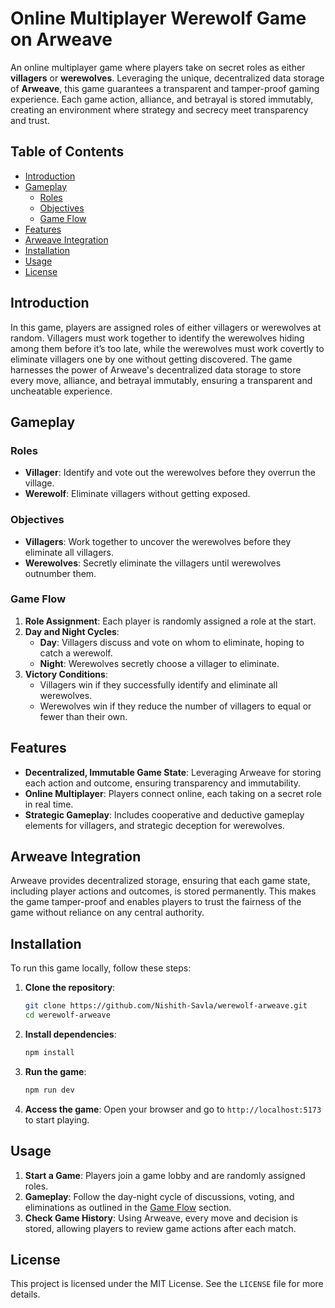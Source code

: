 # Online Multiplayer Werewolf Game on Arweave

An online multiplayer game where players take on secret roles as either **villagers** or **werewolves**. Leveraging the unique, decentralized data storage of **Arweave**, this game guarantees a transparent and tamper-proof gaming experience. Each game action, alliance, and betrayal is stored immutably, creating an environment where strategy and secrecy meet transparency and trust.

## Table of Contents

- [Introduction](#introduction)
- [Gameplay](#gameplay)
  - [Roles](#roles)
  - [Objectives](#objectives)
  - [Game Flow](#game-flow)
- [Features](#features)
- [Arweave Integration](#arweave-integration)
- [Installation](#installation)
- [Usage](#usage)
- [License](#license)

## Introduction

In this game, players are assigned roles of either villagers or werewolves at random. Villagers must work together to identify the werewolves hiding among them before it’s too late, while the werewolves must work covertly to eliminate villagers one by one without getting discovered. The game harnesses the power of Arweave's decentralized data storage to store every move, alliance, and betrayal immutably, ensuring a transparent and uncheatable experience.

## Gameplay

### Roles

- **Villager**: Identify and vote out the werewolves before they overrun the village.
- **Werewolf**: Eliminate villagers without getting exposed.

### Objectives

- **Villagers**: Work together to uncover the werewolves before they eliminate all villagers.
- **Werewolves**: Secretly eliminate the villagers until werewolves outnumber them.

### Game Flow

1. **Role Assignment**: Each player is randomly assigned a role at the start.
2. **Day and Night Cycles**:
   - **Day**: Villagers discuss and vote on whom to eliminate, hoping to catch a werewolf.
   - **Night**: Werewolves secretly choose a villager to eliminate.
3. **Victory Conditions**:
   - Villagers win if they successfully identify and eliminate all werewolves.
   - Werewolves win if they reduce the number of villagers to equal or fewer than their own.

## Features

- **Decentralized, Immutable Game State**: Leveraging Arweave for storing each action and outcome, ensuring transparency and immutability.
- **Online Multiplayer**: Players connect online, each taking on a secret role in real time.
- **Strategic Gameplay**: Includes cooperative and deductive gameplay elements for villagers, and strategic deception for werewolves.

## Arweave Integration

Arweave provides decentralized storage, ensuring that each game state, including player actions and outcomes, is stored permanently. This makes the game tamper-proof and enables players to trust the fairness of the game without reliance on any central authority.

## Installation

To run this game locally, follow these steps:

1. **Clone the repository**:

   ```bash
   git clone https://github.com/Nishith-Savla/werewolf-arweave.git
   cd werewolf-arweave
   ```

2. **Install dependencies**:

   ```bash
   npm install
   ```

3. **Run the game**:

   ```bash
   npm run dev
   ```

4. **Access the game**:
   Open your browser and go to `http://localhost:5173` to start playing.

## Usage

1. **Start a Game**: Players join a game lobby and are randomly assigned roles.
2. **Gameplay**: Follow the day-night cycle of discussions, voting, and eliminations as outlined in the [Game Flow](#game-flow) section.
3. **Check Game History**: Using Arweave, every move and decision is stored, allowing players to review game actions after each match.

## License

This project is licensed under the MIT License. See the `LICENSE` file for more details.
